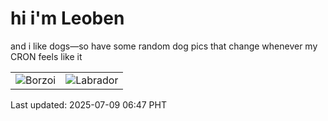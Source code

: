 # hi i'm Leoben

and i like dogs—so have some random dog pics that change whenever my CRON feels like it

|  |  |
|--------|----------|
| ![Borzoi](https://random-dog-vercel.vercel.app/api/random-borzoi?v=1752014875) | ![Labrador](https://random-dog-vercel.vercel.app/api/random-labrador?v=1752014875) |

Last updated: 2025-07-09 06:47 PHT
